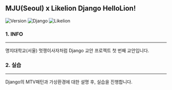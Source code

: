 MJU(Seoul) x Likelion Django HelloLion!
---------------------------------------

![Version](https://img.shields.io/badge/Version-1.0.0-green.svg) ![Django](https://img.shields.io/badge/Python-Django-darkgreen.svg) ![Likelion](https://img.shields.io/badge/Likelion-MJU(Seoul)-informational.svg)

### 1. INFO

---

명지대학교(서울) 멋쟁이사자처럼 Django 교안 프로젝트 첫 번째 교안입니다.

### 2. 실습

---

Django의 MTV패턴과 가상환경에 대한 설명 후, 실습을 진행합니다.
